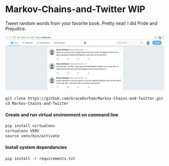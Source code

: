 # Markov-Chains-and-Twitter WIP

Tweet random words from your favorite book.  Pretty neat! I did Pride and Prejudice. 

![alt text](https://github.com/GraceDurham/Markov-Chains-and-Twitter/blob/master/PrideandPrejudicetweet.png)


```
git clone https://github.com/GraceDurham/Markov-Chains-and-Twitter.git
cd Markov-Chains-and-Twitter
```
#### Create and run virtual environment on command line

```
pip install virtualenv
virtualenv VENV
source venv/bin/activate
```

#### Install system dependancies 

```
pip install -r requirements.txt
```
